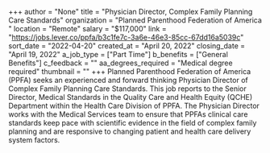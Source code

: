 +++
author = "None"
title = "Physician Director, Complex Family Planning Care Standards"
organization = "Planned Parenthood Federation of America "
location = "Remote"
salary = "$117,000"
link = "https://jobs.lever.co/ppfa/b3c1fe7c-3a6e-46e3-85cc-67dd16a5039c"
sort_date = "2022-04-20"
created_at = "April 20, 2022"
closing_date = "April 19, 2022"
a_job_type = ["Part Time"]
b_benefits = ["General Benefits"]
c_feedback = ""
aa_degrees_required = "Medical degree required"
thumbnail = ""
+++
Planned Parenthood Federation of America (PPFA) seeks an experienced and forward thinking Physician Director of Complex Family Planning Care Standards. This job reports to the Senior Director, Medical Standards in the Quality Care and Health Equity (QCHE) Department within the Health Care Division of PPFA. The Physician Director works with the Medical Services team to ensure that PPFAs clinical care standards keep pace with scientific evidence in the field of complex family planning and are responsive to changing patient and health care delivery system factors.